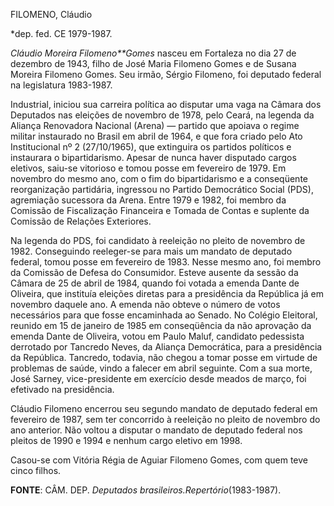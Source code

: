 FILOMENO, Cláudio

\*dep. fed. CE 1979-1987.

*Cláudio Moreira Filomeno**Gomes* nasceu em Fortaleza no dia 27 de
dezembro de 1943, filho de José Maria Filomeno Gomes e de Susana Moreira
Filomeno Gomes. Seu irmão, Sérgio Filomeno, foi deputado federal na
legislatura 1983-1987.

Industrial, iniciou sua carreira política ao disputar uma vaga na Câmara
dos Deputados nas eleições de novembro de 1978, pelo Ceará, na legenda
da Aliança Renovadora Nacional (Arena) — partido que apoiava o regime
militar instaurado no Brasil em abril de 1964, e que fora criado pelo
Ato Institucional nº 2 (27/10/1965), que extinguira os partidos
políticos e instaurara o bipartidarismo. Apesar de nunca haver disputado
cargos eletivos, saiu-se vitorioso e tomou posse em fevereiro de 1979.
Em novembro do mesmo ano, com o fim do bipartidarismo e a conseqüente
reorganização partidária, ingressou no Partido Democrático Social (PDS),
agremiação sucessora da Arena. Entre 1979 e 1982, foi membro da Comissão
de Fiscalização Financeira e Tomada de Contas e suplente da Comissão de
Relações Exteriores.

Na legenda do PDS, foi candidato à reeleição no pleito de novembro de
1982. Conseguindo reeleger-se para mais um mandato de deputado federal,
tomou posse em fevereiro de 1983. Nesse mesmo ano, foi membro da
Comissão de Defesa do Consumidor. Esteve ausente da sessão da Câmara de
25 de abril de 1984, quando foi votada a emenda Dante de Oliveira, que
instituía eleições diretas para a presidência da República já em
novembro daquele ano. A emenda não obteve o número de votos necessários
para que fosse encaminhada ao Senado. No Colégio Eleitoral, reunido em
15 de janeiro de 1985 em conseqüência da não aprovação da emenda Dante
de Oliveira, votou em Paulo Maluf, candidato pedessista derrotado por
Tancredo Neves, da Aliança Democrática, para a presidência da República.
Tancredo, todavia, não chegou a tomar posse em virtude de problemas de
saúde, vindo a falecer em abril seguinte. Com a sua morte, José Sarney,
vice-presidente em exercício desde meados de março, foi efetivado na
presidência.

Cláudio Filomeno encerrou seu segundo mandato de deputado federal em
fevereiro de 1987, sem ter concorrido à reeleição no pleito de novembro
do ano anterior. Não voltou a disputar o mandato de deputado federal nos
pleitos de 1990 e 1994 e nenhum cargo eletivo em 1998.

Casou-se com Vitória Régia de Aguiar Filomeno Gomes, com quem teve cinco
filhos.

**FONTE**: CÂM. DEP. *Deputados brasileiros.*Repertório**(1983-1987).

 
